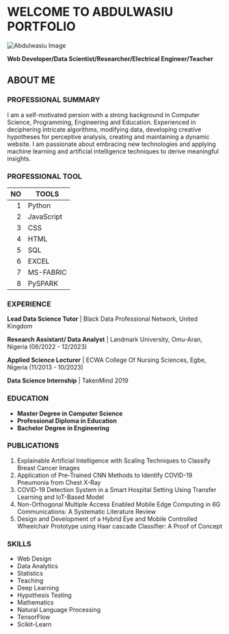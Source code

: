 # WELCOME TO ABDULWASIU PORTFOLIO
<picture>
  <source media="(prefers-color-scheme: dark)" srcset="https://scontent.fman7-1.fna.fbcdn.net/v/t39.30808-6/434736837_7738156989541902_6240933541467023142_n.jpg?stp=cp6_dst-jpg&_nc_cat=106&ccb=1-7&_nc_sid=5f2048&_nc_ohc=DiMHa_JvEhQAX9uP1Qv&_nc_ht=scontent.fman7-1.fna&oh=00_AfBFgRz8Bfj--zZ3T217N2UOM5o9fs0L93fLSwFNmdMGQA&oe=6610419E">
  <source media="(prefers-color-scheme: light)" srcset="https://scontent.fman7-1.fna.fbcdn.net/v/t39.30808-6/434736837_7738156989541902_6240933541467023142_n.jpg?stp=cp6_dst-jpg&_nc_cat=106&ccb=1-7&_nc_sid=5f2048&_nc_ohc=DiMHa_JvEhQAX9uP1Qv&_nc_ht=scontent.fman7-1.fna&oh=00_AfBFgRz8Bfj--zZ3T217N2UOM5o9fs0L93fLSwFNmdMGQA&oe=6610419E">
  <img alt="Abdulwasiu Image" src="https://scontent.fman7-1.fna.fbcdn.net/v/t39.30808-6/434736837_7738156989541902_6240933541467023142_n.jpg?stp=cp6_dst-jpg&_nc_cat=106&ccb=1-7&_nc_sid=5f2048&_nc_ohc=DiMHa_JvEhQAX9uP1Qv&_nc_ht=scontent.fman7-1.fna&oh=00_AfBFgRz8Bfj--zZ3T217N2UOM5o9fs0L93fLSwFNmdMGQA&oe=6610419E">
</picture>

**Web Developer/Data Scientist/Researcher/Electrical Engineer/Teacher**

## ABOUT ME

### PROFESSIONAL SUMMARY

I am a self-motivated persion with a strong background in Computer Science, Programming, Engineering and Education. 
Experienced in deciphering intricate algorithms, modifying data, developing creative hypotheses for perceptive analysis, creating and maintaining a dynamic website. 
I am passionate about embracing new technologies and applying machine learning and artificial intelligence techniques to derive meaningful insights.


### PROFESSIONAL TOOL

| NO   | TOOLS     |
|-----:|-----------|
|     1| Python    |
|     2| JavaScript|
|     3| CSS       |
|     4| HTML      |
|     5| SQL       |
|     6| EXCEL     |
|     7| MS-FABRIC |
|     8| PySPARK   |


### EXPERIENCE

**Lead Data Science Tutor** |
 Black Data Professional Network,
 United Kingdom

**Research Assistant/ Data Analyst** |
Landmark University,
Omu-Aran, Nigeria
(06/2022 - 12/2023)

**Applied Science Lecturer** |
ECWA College Of Nursing Sciences,
Egbe, Nigeria
(11/2013 - 10/2023)

**Data Science Internship** |
TakenMind 2019

### EDUCATION
* **Master Degree in Computer Science**
* **Professional Diploma in Education**
* **Bachelor Degree in Engineering**

### PUBLICATIONS

1. Explainable Artificial Intelligence with Scaling Techniques to Classify Breast Cancer Images
2. Application of Pre-Trained CNN Methods to Identify COVID-19 Pneumonia from Chest X-Ray
3. COVID-19 Detection System in a Smart Hospital Setting Using Transfer Learning and IoT-Based Model
4. Non-Orthogonal Multiple Access Enabled Mobile Edge Computing in 6G Communications: A Systematic Literature Review
5. Design and Development of a Hybrid Eye and Mobile Controlled Wheelchair Prototype using Haar cascade Classifier: A Proof of Concept

### SKILLS
* Web Design
* Data Analytics
* Statistics
* Teaching
* Deep Learning
* Hypothesis Testing
* Mathematics
* Natural Language Processing
* TensorFlow
* Scikit-Learn
